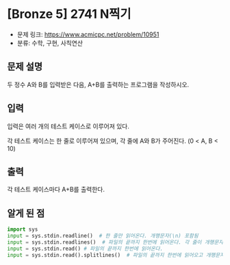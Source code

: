 # [Bronze 5] 2741 N찍기
- 문제 링크: https://www.acmicpc.net/problem/10951
- 분류: 수학, 구현, 사칙연산

## 문제 설명
두 정수 A와 B를 입력받은 다음, A+B를 출력하는 프로그램을 작성하시오.

## 입력
입력은 여러 개의 테스트 케이스로 이루어져 있다.

각 테스트 케이스는 한 줄로 이루어져 있으며, 각 줄에 A와 B가 주어진다. (0 < A, B < 10)

## 출력
각 테스트 케이스마다 A+B를 출력한다.

## 알게 된 점
```python
import sys
input = sys.stdin.readline()  # 한 줄만 읽어온다. 개행문자(\n) 포함됨
input = sys.stdin.readlines()  # 파일의 끝까지 한번에 읽어온다. 각 줄이 개행문자(\n)가 포함되어 리스트로 저장됨
input = sys.stdin.read() # 파일의 끝까지 한번에 읽어온다.
input = sys.stdin.read().splitlines()  # 파일의 끝까지 한번에 읽어오고 개행문자를 제외해 리스트로 읽음
```